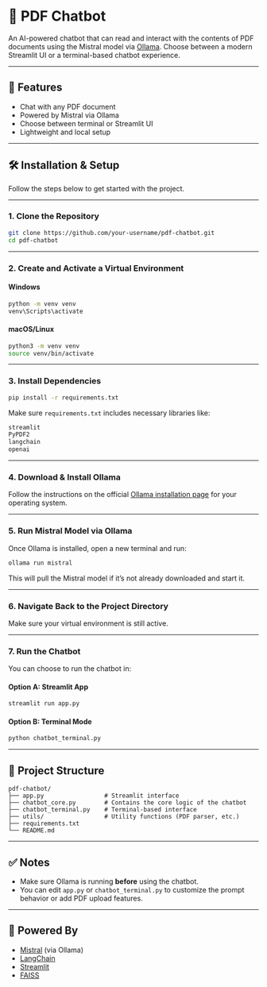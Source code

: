 # 📄 PDF Chatbot

An AI-powered chatbot that can read and interact with the contents of PDF documents using the Mistral model via [Ollama](https://ollama.com). Choose between a modern Streamlit UI or a terminal-based chatbot experience.

---

## 🚀 Features

- Chat with any PDF document
- Powered by Mistral via Ollama
- Choose between terminal or Streamlit UI
- Lightweight and local setup

---

## 🛠️ Installation & Setup

Follow the steps below to get started with the project.

---

### 1. Clone the Repository

```bash
git clone https://github.com/your-username/pdf-chatbot.git
cd pdf-chatbot
```

---

### 2. Create and Activate a Virtual Environment

#### Windows

```bash
python -m venv venv
venv\Scripts\activate
```

#### macOS/Linux

```bash
python3 -m venv venv
source venv/bin/activate
```

---

### 3. Install Dependencies

```bash
pip install -r requirements.txt
```

Make sure `requirements.txt` includes necessary libraries like:

```txt
streamlit
PyPDF2
langchain
openai
```

---

### 4. Download & Install Ollama

Follow the instructions on the official [Ollama installation page](https://ollama.com/download) for your operating system.

---

### 5. Run Mistral Model via Ollama

Once Ollama is installed, open a new terminal and run:

```bash
ollama run mistral
```

This will pull the Mistral model if it’s not already downloaded and start it.

---

### 6. Navigate Back to the Project Directory

Make sure your virtual environment is still active.

---

### 7. Run the Chatbot

You can choose to run the chatbot in:

#### Option A: Streamlit App

```bash
streamlit run app.py
```

#### Option B: Terminal Mode

```bash
python chatbot_terminal.py
```

---

## 📁 Project Structure

```
pdf-chatbot/
├── app.py                 # Streamlit interface
├── chatbot_core.py        # Contains the core logic of the chatbot    
├── chatbot_terminal.py    # Terminal-based interface
├── utils/                 # Utility functions (PDF parser, etc.)
├── requirements.txt
└── README.md
```

---

## ✅ Notes

- Make sure Ollama is running **before** using the chatbot.
- You can edit `app.py` or `chatbot_terminal.py` to customize the prompt behavior or add PDF upload features.

---

## 🧠 Powered By

- [Mistral](https://mistral.ai) (via Ollama)
- [LangChain](https://www.langchain.com/)
- [Streamlit](https://streamlit.io/)
- [FAISS](https://faiss.ai/index.html)